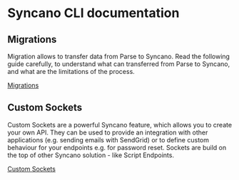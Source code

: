 # Syncano CLI documentation

## Migrations

Migration allows to transfer data from Parse to Syncano. Read the following guide carefully, to understand 
what can transferred from Parse to Syncano, and what are the limitations of the process.

[Migrations](migrations/docs.md)

## Custom Sockets

Custom Sockets are a powerful Syncano feature, which allows you to create your own API. 
They can be used to provide an integration with other applications (e.g. sending emails with SendGrid) or to define custom behaviour for your endpoints e.g. for password reset.
Sockets are build on the top of other Syncano solution - like Script Endpoints. 

[Custom Sockets](custom_sockets/docs.md)

